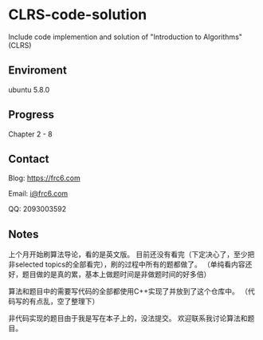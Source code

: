 # CLRS-code-solution

Include code implemention and solution of "Introduction to Algorithms" (CLRS)

## Enviroment

ubuntu 5.8.0

## Progress

Chapter 2 - 8

## Contact

Blog: https://frc6.com

Email: i@frc6.com

QQ: 2093003592

## Notes

上个月开始刷算法导论，看的是英文版。
目前还没有看完（下定决心了，至少把非selected topics的全部看完），刷的过程中所有的题都做了。
（单纯看内容还好，题目做的是真的累，基本上做题时间是非做题时间的好多倍）

算法和题目中的需要写代码的全部都使用C++实现了并放到了这个仓库中。
（代码写的有点乱，空了整理下）

非代码实现的题目由于我是写在本子上的，没法提交。
欢迎联系我讨论算法和题目。
